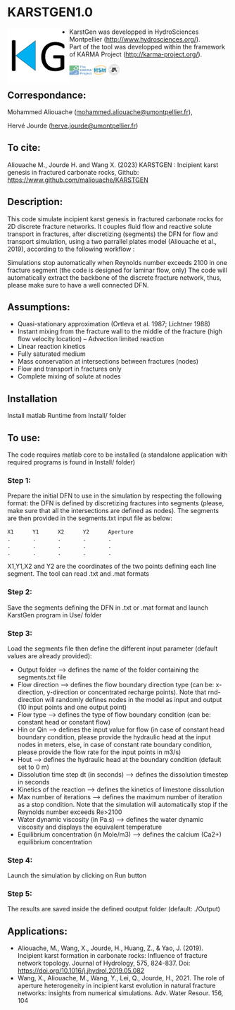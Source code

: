 # KARSTGEN1.0
<img align="left" src="img/LogoKG.png" width="28%" /> 

- KarstGen was developped in HydroSciences Montpellier (http://www.hydrosciences.org/).
- Part of the tool was developped within the framework of KARMA Project (http://karma-project.org/).

<img src="img/LogoKARMA.jpg" width="10%" />   <img src="img/LogoHSM.png" width="6%" />   <img src="img/LogoUM.png" width="5%" />

## Correspondance:
Mohammed Aliouache (mohammed.aliouache@umontpellier.fr), 

Hervé Jourde (herve.jourde@umontpellier.fr)

## To cite:
Aliouache M., Jourde H. and Wang X. (2023) KARSTGEN : Incipient karst genesis in fractured carbonate rocks, Github: https://www.github.com/maliouache/KARSTGEN

## Description:
This code simulate incipient karst genesis in fractured carbonate rocks for 2D discrete fracture networks. It couples fluid flow and reactive solute transport in fractures, after discretizing (segments)  the DFN for flow and transport simulation, using a two parrallel plates model (Aliouache et al., 2019), according to the following workflow :


Simulations stop automatically when Reynolds number exceeds 2100 in one fracture segment (the code is designed for laminar flow, only)
The code will automatically extract the backbone of the discrete fracture network, thus, please make sure to have a well connected DFN.
	
## Assumptions:
- Quasi-stationary approximation (Ortleva et al. 1987; Lichtner 1988)
- Instant mixing from the fracture wall to the middle of the fracture (high flow velocity location) – Advection limited reaction
- Linear reaction kinetics
- Fully saturated medium
- Mass conservation at intersections between fractures (nodes)
- Flow and transport in fractures only
- Complete mixing of solute at nodes

	
## Installation
Install matlab Runtime from Install/ folder

## To use:
The code requires matlab core to be installed (a standalone application with required programs is found in Install/ folder)
		
### Step 1: 
Prepare the initial DFN to use in the simulation by respecting the following format: the DFN is defined by discretizing fractures into segments (please, make sure that all the intersections are defined as nodes). The segments are then provided in the segments.txt input file as below:

	X1		Y1		X2		Y2		Aperture
	.		.		.		.		.
	.		.		.		.		.
	.		.		.		.		.

X1,Y1,X2 and Y2 are the coordinates of the two points defining each line segment. The tool can read .txt and .mat formats
	
### Step 2: 
Save the segments defining the DFN in .txt or .mat format and launch KarstGen program in Use/ folder
	
### Step 3: 
Load the segments file then define the different input parameter (default values are already provided):
- Output folder					--> defines the name of the folder containing the segments.txt file
- Flow direction				--> defines the flow boundary direction type (can be: x-direction, y-direction or concentrated recharge points). Note that rnd-direction will randomly defines nodes in the model as input and output (10 input points and one output point)
- Flow type					--> defines the type of flow boundary condition (can be: constant head or constant flow)
- Hin or Qin					--> defines the input value for flow (in case of constant head boundary condition, please provide the hydraulic head at the input nodes in meters, else, in case of constant rate boundary condition, please provide the flow rate for the input points in m3/s)
- Hout						--> defines the hydraulic head at the boundary condition (default set to 0 m)
- Dissolution time step dt (in seconds)		--> defines the dissolution timestep  in seconds
- Kinetics of the reaction			--> defines the kinetics of limestone dissolution
- Max number of iterations			--> defines the maximum number of iteration as a stop condition. Note that the simulation will automatically stop if the Reynolds number exceeds Re>2100
- Water dynamic viscosity (in Pa.s)		--> defines the water dynamic viscosity and displays the equivalent temperature
- Equilibrium concentration (in Mole/m3)	--> defines the calcium (Ca2+) equilibrium concentration
		
### Step 4: 
Launch the simulation by clicking on Run button

### Step 5: 
The results are saved inside the defined ooutput folder (default: ./Output)
	
## Applications:
- Aliouache, M., Wang, X., Jourde, H., Huang, Z., & Yao, J. (2019). Incipient karst formation in carbonate rocks: Influence of fracture network topology. Journal of Hydrology, 575, 824-837. Doi: https://doi.org/10.1016/j.jhydrol.2019.05.082 
- Wang, X., Aliouache, M., Wang, Y., Lei, Q., Jourde, H., 2021. The role of aperture heterogeneity in incipient karst evolution in natural fracture networks: insights from numerical simulations. Adv. Water Resour. 156, 104
	
